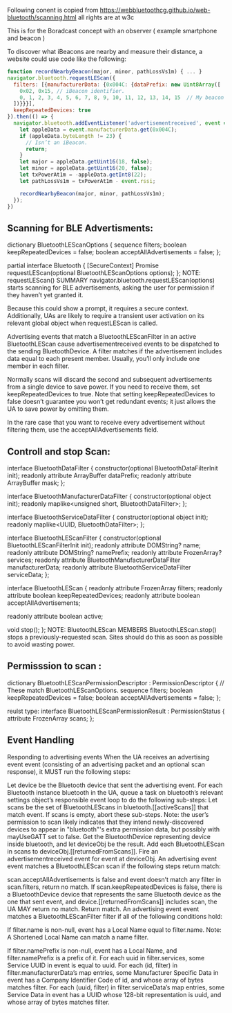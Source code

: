 Following conent is copied from https://webbluetoothcg.github.io/web-bluetooth/scanning.html
all rights are at w3c

This is for the Boradcast concept with an observer ( example smartphone and beacon )

To discover what iBeacons are nearby and measure their distance, a website could use code like the following:
```javascript
function recordNearbyBeacon(major, minor, pathLossVs1m) { ... }
navigator.bluetooth.requestLEScan({
  filters: [{manufacturerData: {0x004C: {dataPrefix: new Uint8Array([
    0x02, 0x15, // iBeacon identifier.
    0, 1, 2, 3, 4, 5, 6, 7, 8, 9, 10, 11, 12, 13, 14, 15  // My beacon UUID.
  ])}}}],
  keepRepeatedDevices: true
}).then(() => {
  navigator.bluetooth.addEventListener('advertisementreceived', event => {
    let appleData = event.manufacturerData.get(0x004C);
    if (appleData.byteLength != 23) {
      // Isn’t an iBeacon.
      return;
    }
    let major = appleData.getUint16(18, false);
    let minor = appleData.getUint16(20, false);
    let txPowerAt1m = -appleData.getInt8(22);
    let pathLossVs1m = txPowerAt1m - event.rssi;

    recordNearbyBeacon(major, minor, pathLossVs1m);
  });
})
```
## Scanning for BLE Advertisments:

dictionary BluetoothLEScanOptions {
  sequence<BluetoothLEScanFilterInit> filters;
  boolean keepRepeatedDevices = false;
  boolean acceptAllAdvertisements = false;
};

partial interface Bluetooth {
  [SecureContext]
  Promise<BluetoothLEScan> requestLEScan(optional BluetoothLEScanOptions options);
};
NOTE: requestLEScan() SUMMARY
navigator.bluetooth.requestLEScan(options) starts scanning for BLE advertisements, asking the user for permission if they haven’t yet granted it.

Because this could show a prompt, it requires a secure context. Additionally, UAs are likely to require a transient user activation on its relevant global object when requestLEScan is called.

Advertising events that match a BluetoothLEScanFilter in an active BluetoothLEScan cause advertisementreceived events to be dispatched to the sending BluetoothDevice. A filter matches if the advertisement includes data equal to each present member. Usually, you’ll only include one member in each filter.

Normally scans will discard the second and subsequent advertisements from a single device to save power. If you need to receive them, set keepRepeatedDevices to true. Note that setting keepRepeatedDevices to false doesn’t guarantee you won’t get redundant events; it just allows the UA to save power by omitting them.

In the rare case that you want to receive every advertisement without filtering them, use the acceptAllAdvertisements field.

## Controll and stop Scan:

interface BluetoothDataFilter {
  constructor(optional BluetoothDataFilterInit init);
  readonly attribute ArrayBuffer dataPrefix;
  readonly attribute ArrayBuffer mask;
};

interface BluetoothManufacturerDataFilter {
  constructor(optional object init);
  readonly maplike<unsigned short, BluetoothDataFilter>;
};

interface BluetoothServiceDataFilter {
  constructor(optional object init);
  readonly maplike<UUID, BluetoothDataFilter>;
};

interface BluetoothLEScanFilter {
  constructor(optional BluetoothLEScanFilterInit init);
  readonly attribute DOMString? name;
  readonly attribute DOMString? namePrefix;
  readonly attribute FrozenArray<UUID>? services;
  readonly attribute BluetoothManufacturerDataFilter manufacturerData;
  readonly attribute BluetoothServiceDataFilter serviceData;
};

interface BluetoothLEScan {
  readonly attribute FrozenArray<BluetoothLEScanFilter> filters;
  readonly attribute boolean keepRepeatedDevices;
  readonly attribute boolean acceptAllAdvertisements;

  readonly attribute boolean active;

  void stop();
};
NOTE: BluetoothLEScan MEMBERS
BluetoothLEScan.stop() stops a previously-requested scan. Sites should do this as soon as possible to avoid wasting power.

## Permisssion to scan :
dictionary BluetoothLEScanPermissionDescriptor : PermissionDescriptor {
  // These match BluetoothLEScanOptions.
  sequence<BluetoothLEScanFilterInit> filters;
  boolean keepRepeatedDevices = false;
  boolean acceptAllAdvertisements = false;
};

reulst type:
interface BluetoothLEScanPermissionResult : PermissionStatus {
  attribute FrozenArray<BluetoothLEScan> scans;
};

## Event Handling

Responding to advertising events
When the UA receives an advertising event event (consisting of an advertising packet and an optional scan response), it MUST run the following steps:

Let device be the Bluetooth device that sent the advertising event.
For each Bluetooth instance bluetooth in the UA, queue a task on bluetooth’s relevant settings object’s responsible event loop to do the following sub-steps:
Let scans be the set of BluetoothLEScans in bluetooth.[[activeScans]] that match event.
If scans is empty, abort these sub-steps.
Note: the user’s permission to scan likely indicates that they intend newly-discovered devices to appear in "bluetooth"'s extra permission data, but possibly with mayUseGATT set to false.
Get the BluetoothDevice representing device inside bluetooth, and let deviceObj be the result.
Add each BluetoothLEScan in scans to deviceObj.[[returnedFromScans]].
Fire an advertisementreceived event for event at deviceObj.
An advertising event event matches a BluetoothLEScan scan if the following steps return match:

scan.acceptAllAdvertisements is false and event doesn’t match any filter in scan.filters, return no match.
If scan.keepRepeatedDevices is false, there is a BluetoothDevice device that represents the same Bluetooth device as the one that sent event, and device.[[returnedFromScans]] includes scan, the UA MAY return no match.
Return match.
An advertising event event matches a BluetoothLEScanFilter filter if all of the following conditions hold:

If filter.name is non-null, event has a Local Name equal to filter.name.
Note: A Shortened Local Name can match a name filter.

If filter.namePrefix is non-null, event has a Local Name, and filter.namePrefix is a prefix of it.
For each uuid in filter.services, some Service UUID in event is equal to uuid.
For each (id, filter) in filter.manufacturerData’s map entries, some Manufacturer Specific Data in event has a Company Identifier Code of id, and whose array of bytes matches filter.
For each (uuid, filter) in filter.serviceData’s map entries, some Service Data in event has a UUID whose 128-bit representation is uuid, and whose array of bytes matches filter.
